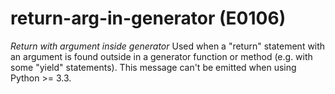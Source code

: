 # return-arg-in-generator (E0106)
*Return with argument inside generator* Used when a \"return\" statement
with an argument is found outside in a generator function or method
(e.g. with some \"yield\" statements). This message can\'t be emitted
when using Python \>= 3.3.
